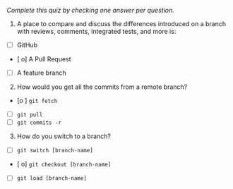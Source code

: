 *Complete this quiz by checking one answer per question.*

1. A place to compare and discuss the differences introduced on a branch with reviews, comments, integrated tests, and more is:

- [ ] GitHub
- [ o] A Pull Request
- [ ] A feature branch

2. How would you get all the commits from a remote branch?

- [o ] `git fetch`
- [ ] `git pull`
- [ ] `git commits -r`

3. How do you switch to a branch?
   
- [ ] `git switch [branch-name]`
- [ o] `git checkout [branch-name]`
- [ ] `git load [branch-name]`
